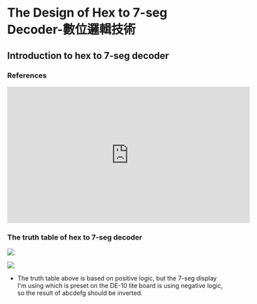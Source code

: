 # The Design of Hex to 7-seg Decoder-數位邏輯技術

## Introduction to hex to 7-seg decoder

### References
<iframe width="560" height="315" src="https://www.youtube.com/embed/zr64cGwOXsg?si=9_DdP1zpWYRoTmgK" title="YouTube video player" frameborder="0" allow="accelerometer; autoplay; clipboard-write; encrypted-media; gyroscope; picture-in-picture; web-share" allowfullscreen></iframe>

### The truth table of hex to 7-seg decoder

![](https://hackmd.io/_uploads/SJA2hJse6.png)

![](https://hackmd.io/_uploads/HylyTJsx6.png)

* The truth table above is based on positive logic, but the 7-seg display I'm using which is preset on the DE-10 lite board is using negative logic, so the result of abcdefg should be inverted. 
